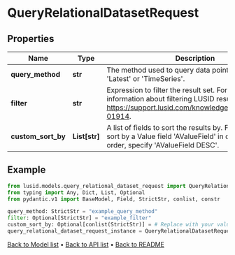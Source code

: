 # QueryRelationalDatasetRequest

## Properties
Name | Type | Description | Notes
------------ | ------------- | ------------- | -------------
**query_method** | **str** | The method used to query data points. Can be either &#39;Latest&#39; or &#39;TimeSeries&#39;. | 
**filter** | **str** | Expression to filter the result set. For more information about filtering LUSID results, see https://support.lusid.com/knowledgebase/article/KA-01914. | [optional] 
**custom_sort_by** | **List[str]** | A list of fields to sort the results by. For example, to sort by a Value field &#39;AValueField&#39; in descending order, specify &#39;AValueField DESC&#39;. | [optional] 
## Example

```python
from lusid.models.query_relational_dataset_request import QueryRelationalDatasetRequest
from typing import Any, Dict, List, Optional
from pydantic.v1 import BaseModel, Field, StrictStr, conlist, constr

query_method: StrictStr = "example_query_method"
filter: Optional[StrictStr] = "example_filter"
custom_sort_by: Optional[conlist(StrictStr)] = # Replace with your value
query_relational_dataset_request_instance = QueryRelationalDatasetRequest(query_method=query_method, filter=filter, custom_sort_by=custom_sort_by)

```

[Back to Model list](../README.md#documentation-for-models) &#8226; [Back to API list](../README.md#documentation-for-api-endpoints) &#8226; [Back to README](../README.md)

